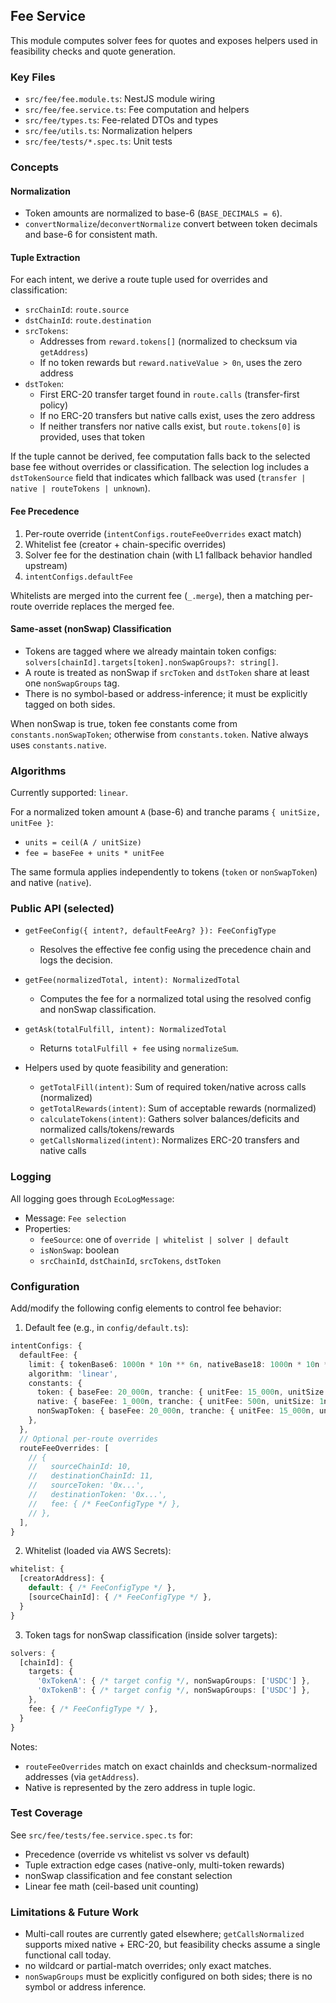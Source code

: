 ## Fee Service

This module computes solver fees for quotes and exposes helpers used in feasibility checks and quote generation.

### Key Files

- `src/fee/fee.module.ts`: NestJS module wiring
- `src/fee/fee.service.ts`: Fee computation and helpers
- `src/fee/types.ts`: Fee-related DTOs and types
- `src/fee/utils.ts`: Normalization helpers
- `src/fee/tests/*.spec.ts`: Unit tests

### Concepts

#### Normalization

- Token amounts are normalized to base-6 (`BASE_DECIMALS = 6`).
- `convertNormalize`/`deconvertNormalize` convert between token decimals and base-6 for consistent math.

#### Tuple Extraction

For each intent, we derive a route tuple used for overrides and classification:

- `srcChainId`: `route.source`
- `dstChainId`: `route.destination`
- `srcTokens`:
  - Addresses from `reward.tokens[]` (normalized to checksum via `getAddress`)
  - If no token rewards but `reward.nativeValue > 0n`, uses the zero address
- `dstToken`:
  - First ERC-20 transfer target found in `route.calls` (transfer-first policy)
  - If no ERC-20 transfers but native calls exist, uses the zero address
  - If neither transfers nor native calls exist, but `route.tokens[0]` is provided, uses that token

If the tuple cannot be derived, fee computation falls back to the selected base fee without overrides or classification. The selection log includes a `dstTokenSource` field that indicates which fallback was used (`transfer | native | routeTokens | unknown`).

#### Fee Precedence

1. Per-route override (`intentConfigs.routeFeeOverrides` exact match)
2. Whitelist fee (creator + chain-specific overrides)
3. Solver fee for the destination chain (with L1 fallback behavior handled upstream)
4. `intentConfigs.defaultFee`

Whitelists are merged into the current fee (`_.merge`), then a matching per-route override replaces the merged fee.

#### Same-asset (nonSwap) Classification

- Tokens are tagged where we already maintain token configs: `solvers[chainId].targets[token].nonSwapGroups?: string[]`.
- A route is treated as nonSwap if `srcToken` and `dstToken` share at least one `nonSwapGroups` tag.
- There is no symbol-based or address-inference; it must be explicitly tagged on both sides.

When nonSwap is true, token fee constants come from `constants.nonSwapToken`; otherwise from `constants.token`. Native always uses `constants.native`.

### Algorithms

Currently supported: `linear`.

For a normalized token amount `A` (base-6) and tranche params `{ unitSize, unitFee }`:

- `units = ceil(A / unitSize)`
- `fee = baseFee + units * unitFee`

The same formula applies independently to tokens (`token` or `nonSwapToken`) and native (`native`).

### Public API (selected)

- `getFeeConfig({ intent?, defaultFeeArg? }): FeeConfigType`
  - Resolves the effective fee config using the precedence chain and logs the decision.

- `getFee(normalizedTotal, intent): NormalizedTotal`
  - Computes the fee for a normalized total using the resolved config and nonSwap classification.

- `getAsk(totalFulfill, intent): NormalizedTotal`
  - Returns `totalFulfill + fee` using `normalizeSum`.

- Helpers used by quote feasibility and generation:
  - `getTotalFill(intent)`: Sum of required token/native across calls (normalized)
  - `getTotalRewards(intent)`: Sum of acceptable rewards (normalized)
  - `calculateTokens(intent)`: Gathers solver balances/deficits and normalized calls/tokens/rewards
  - `getCallsNormalized(intent)`: Normalizes ERC-20 transfers and native calls

### Logging

All logging goes through `EcoLogMessage`:

- Message: `Fee selection`
- Properties:
  - `feeSource`: one of `override | whitelist | solver | default`
  - `isNonSwap`: boolean
  - `srcChainId`, `dstChainId`, `srcTokens`, `dstToken`

### Configuration

Add/modify the following config elements to control fee behavior:

1. Default fee (e.g., in `config/default.ts`):

```ts
intentConfigs: {
  defaultFee: {
    limit: { tokenBase6: 1000n * 10n ** 6n, nativeBase18: 1000n * 10n ** 18n },
    algorithm: 'linear',
    constants: {
      token: { baseFee: 20_000n, tranche: { unitFee: 15_000n, unitSize: 100_000_000n } },
      native: { baseFee: 1_000n, tranche: { unitFee: 500n, unitSize: 1n * 10n ** 18n } },
      nonSwapToken: { baseFee: 20_000n, tranche: { unitFee: 15_000n, unitSize: 100_000_000n } },
    },
  },
  // Optional per-route overrides
  routeFeeOverrides: [
    // {
    //   sourceChainId: 10,
    //   destinationChainId: 11,
    //   sourceToken: '0x...',
    //   destinationToken: '0x...',
    //   fee: { /* FeeConfigType */ },
    // },
  ],
}
```

2. Whitelist (loaded via AWS Secrets):

```ts
whitelist: {
  [creatorAddress]: {
    default: { /* FeeConfigType */ },
    [sourceChainId]: { /* FeeConfigType */ },
  }
}
```

3. Token tags for nonSwap classification (inside solver targets):

```ts
solvers: {
  [chainId]: {
    targets: {
      '0xTokenA': { /* target config */, nonSwapGroups: ['USDC'] },
      '0xTokenB': { /* target config */, nonSwapGroups: ['USDC'] },
    },
    fee: { /* FeeConfigType */ },
  }
}
```

Notes:

- `routeFeeOverrides` match on exact chainIds and checksum-normalized addresses (via `getAddress`).
- Native is represented by the zero address in tuple logic.

### Test Coverage

See `src/fee/tests/fee.service.spec.ts` for:

- Precedence (override vs whitelist vs solver vs default)
- Tuple extraction edge cases (native-only, multi-token rewards)
- nonSwap classification and fee constant selection
- Linear fee math (ceil-based unit counting)

### Limitations & Future Work

- Multi-call routes are currently gated elsewhere; `getCallsNormalized` supports mixed native + ERC-20, but feasibility checks assume a single functional call today.
- no wildcard or partial-match overrides; only exact matches.
- `nonSwapGroups` must be explicitly configured on both sides; there is no symbol or address inference.
